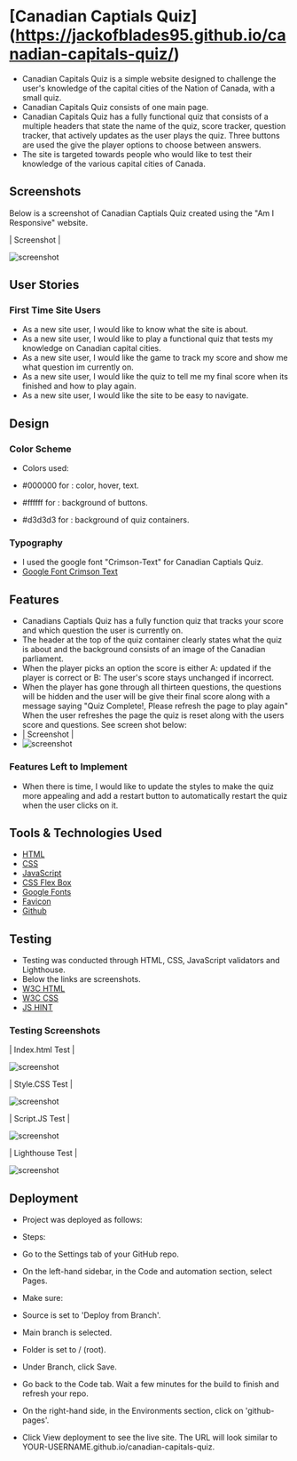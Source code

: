 # [Canadian Captials Quiz] (https://jackofblades95.github.io/canadian-capitals-quiz/)

* Canadian Capitals Quiz is a simple website designed to challenge the user's knowledge of the capital cities of the Nation of Canada, with a small quiz.
* Canadian Capitals Quiz consists of one main page.
* Canadian Capitals Quiz has a fully functional quiz that consists of a multiple headers that state the name of the quiz, score tracker, question tracker, that actively updates as the user plays the quiz. Three buttons are used the give the player options to choose between answers.
* The site is targeted towards people who would like to test their knowledge of the various capital cities of Canada.

## Screenshots
Below is a screenshot of Canadian Captials Quiz created using the "Am I Responsive" website.

| Screenshot |

![screenshot](assets/images/ccqamiresponsive1.PNG)

## User Stories

### First Time Site Users

* As a new site user, I would like to know what the site is about.
* As a new site user, I would like to play a functional quiz that tests my knowledge on Canadian capital cities.
* As a new site user, I would like the game to track my score and show me what question im currently on.
* As a new site user, I would like the quiz to tell me my final score when its finished and how to play again.
* As a new site user, I would like the site to be easy to navigate.

## Design

### Color Scheme

* Colors used:

* #000000 for : color, hover, text.
* #ffffff for : background of buttons.
* #d3d3d3 for : background of quiz containers.

### Typography

* I used the google font "Crimson-Text" for Canadian Captials Quiz.
* [Google Font Crimson Text](https://fonts.google.com/specimen/Crimson+Text)

## Features

* Canadians Captials Quiz has a fully function quiz that tracks your score and which question the user is currently on.
* The header at the top of the quiz container clearly states what the quiz is about and the background consists of an image of the Canadian parliament.
* When the player picks an option the score is either A: updated if the player is correct or B: The user's score stays unchanged if incorrect.
* When the player has gone through all thirteen questions, the questions will be hidden and the user will be give their final score along with a message saying "Quiz Complete!, Please refresh the page to play again" When the user refreshes the page the quiz is reset along with the users score and questions. See screen shot below:
* | Screenshot |
* ![screenshot](assets/images/ccqendofquizscreenshot.PNG)

### Features Left to Implement

* When there is time, I would like to update the styles to make the quiz more appealing and add a restart button to automatically restart the quiz when the user clicks on it.

## Tools & Technologies Used

* [HTML](https://en.wikipedia.org/wiki/HTML)
* [CSS](https://en.wikipedia.org/wiki/CSS)
* [JavaScript](https://en.wikipedia.org/wiki/JavaScript)
* [CSS Flex Box](https://www.w3schools.com/css/css3_flexbox.asp)
* [Google Fonts](https://fonts.google.com/)
* [Favicon](https://en.wikipedia.org/wiki/Favicon)
* [Github](https://github.com/)

## Testing

* Testing was conducted through HTML, CSS, JavaScript validators and Lighthouse.
* Below the links are screenshots.
* [W3C HTML](https://validator.w3.org/#validate_by_input)
* [W3C CSS](https://jigsaw.w3.org/css-validator/#validate_by_input)
* [JS HINT](https://jshint.com/)

### Testing Screenshots

| Index.html Test |

![screenshot](assets/images/ccqhtmlvalidator.PNG)

| Style.CSS Test |

![screenshot](assets/images/ccqcssvalidator.PNG)

| Script.JS Test |

![screenshot](assets/images/ccqjsvalidator.PNG)

| Lighthouse Test |

![screenshot](assets/images/ccqlighthouse.PNG)

## Deployment

* Project was deployed as follows:

* Steps:

* Go to the Settings tab of your GitHub repo.

* On the left-hand sidebar, in the Code and automation section, select Pages.

* Make sure:

* Source is set to 'Deploy from Branch'.

* Main branch is selected.

* Folder is set to / (root).

* Under Branch, click Save.

* Go back to the Code tab. Wait a few minutes for the build to finish and refresh your repo.

* On the right-hand side, in the Environments section, click on 'github-pages'.

* Click View deployment to see the live site. The URL will look similar to YOUR-USERNAME.github.io/canadian-capitals-quiz.